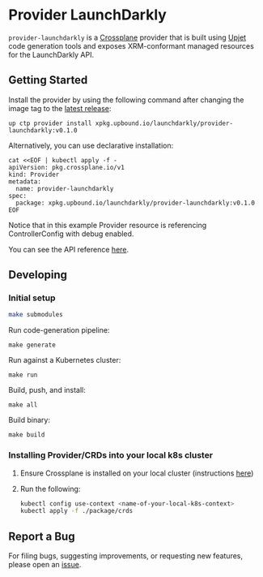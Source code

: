 # Provider LaunchDarkly

`provider-launchdarkly` is a [Crossplane](https://crossplane.io/) provider that
is built using [Upjet](https://github.com/crossplane/upjet) code
generation tools and exposes XRM-conformant managed resources for the
LaunchDarkly API.

## Getting Started

Install the provider by using the following command after changing the image tag
to the [latest release](https://marketplace.upbound.io/providers/launchdarkly/provider-launchdarkly):

<!-- x-release-please-start-version -->

```
up ctp provider install xpkg.upbound.io/launchdarkly/provider-launchdarkly:v0.1.0
```

<!-- x-release-please-end -->

Alternatively, you can use declarative installation:

<!-- x-release-please-start-version -->

```
cat <<EOF | kubectl apply -f -
apiVersion: pkg.crossplane.io/v1
kind: Provider
metadata:
  name: provider-launchdarkly
spec:
  package: xpkg.upbound.io/launchdarkly/provider-launchdarkly:v0.1.0
EOF
```

<!-- x-release-please-end -->

Notice that in this example Provider resource is referencing ControllerConfig with debug enabled.

You can see the API reference [here](https://doc.crds.dev/github.com/launchdarkly/crossplane-provider-launchdarkly).

## Developing

### Initial setup

```bash
make submodules
```

Run code-generation pipeline:

```console
make generate
```

Run against a Kubernetes cluster:

```console
make run
```

Build, push, and install:

```console
make all
```

Build binary:

```console
make build
```

### Installing Provider/CRDs into your local k8s cluster

1. Ensure Crossplane is installed on your local cluster (instructions [here](https://docs.crossplane.io/latest/software/install/))
2. Run the following:

   ```bash
   kubectl config use-context <name-of-your-local-k8s-context>
   kubectl apply -f ./package/crds
   ```

## Report a Bug

For filing bugs, suggesting improvements, or requesting new features, please
open an [issue](https://github.com/launchdarkly/crossplane-provider-launchdarkly/issues).
